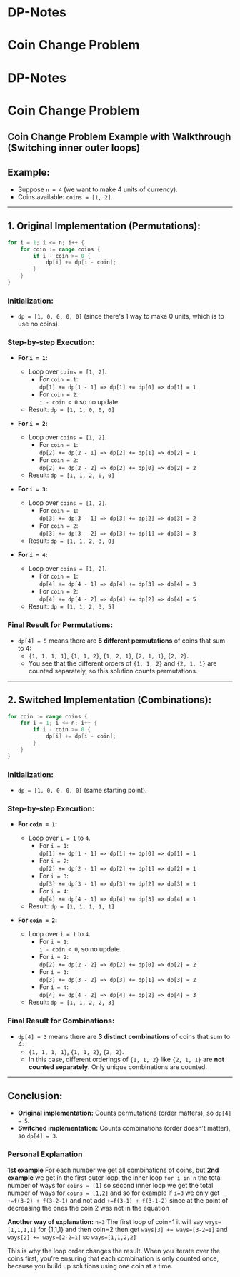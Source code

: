 # DP-Notes

# Coin Change Problem

# DP-Notes

# Coin Change Problem

## Coin Change Problem Example with Walkthrough (Switching inner outer loops)

## Example:
- Suppose `n = 4` (we want to make 4 units of currency).
- Coins available: `coins = [1, 2]`.

---

## 1. **Original Implementation (Permutations):**
```go
for i = 1; i <= n; i++ {
    for coin := range coins {
        if i - coin >= 0 {
            dp[i] += dp[i - coin];
        }
    }
}
```

### Initialization:
- `dp = [1, 0, 0, 0, 0]` (since there's 1 way to make 0 units, which is to use no coins).

### Step-by-step Execution:

- **For `i = 1`:**
  - Loop over `coins = [1, 2]`.
    - For `coin = 1`:  
      `dp[1] += dp[1 - 1] => dp[1] += dp[0] => dp[1] = 1`
    - For `coin = 2`:  
      `i - coin < 0` so no update.
  - Result: `dp = [1, 1, 0, 0, 0]`

- **For `i = 2`:**
  - Loop over `coins = [1, 2]`.
    - For `coin = 1`:  
      `dp[2] += dp[2 - 1] => dp[2] += dp[1] => dp[2] = 1`
    - For `coin = 2`:  
      `dp[2] += dp[2 - 2] => dp[2] += dp[0] => dp[2] = 2`
  - Result: `dp = [1, 1, 2, 0, 0]`

- **For `i = 3`:**
  - Loop over `coins = [1, 2]`.
    - For `coin = 1`:  
      `dp[3] += dp[3 - 1] => dp[3] += dp[2] => dp[3] = 2`
    - For `coin = 2`:  
      `dp[3] += dp[3 - 2] => dp[3] += dp[1] => dp[3] = 3`
  - Result: `dp = [1, 1, 2, 3, 0]`

- **For `i = 4`:**
  - Loop over `coins = [1, 2]`.
    - For `coin = 1`:  
      `dp[4] += dp[4 - 1] => dp[4] += dp[3] => dp[4] = 3`
    - For `coin = 2`:  
      `dp[4] += dp[4 - 2] => dp[4] += dp[2] => dp[4] = 5`
  - Result: `dp = [1, 1, 2, 3, 5]`

### Final Result for Permutations:
- `dp[4] = 5` means there are **5 different permutations** of coins that sum to 4:  
  - `{1, 1, 1, 1}`, `{1, 1, 2}`, `{1, 2, 1}`, `{2, 1, 1}`, `{2, 2}`.
  - You see that the different orders of `{1, 1, 2}` and `{2, 1, 1}` are counted separately, so this solution counts permutations.

---

## 2. **Switched Implementation (Combinations):**
```go
for coin := range coins {
    for i = 1; i <= n; i++ {
        if i - coin >= 0 {
            dp[i] += dp[i - coin];
        }
    }
}
```

### Initialization:
- `dp = [1, 0, 0, 0, 0]` (same starting point).

### Step-by-step Execution:

- **For `coin = 1`:**
  - Loop over `i = 1` to `4`.
    - For `i = 1`:  
      `dp[1] += dp[1 - 1] => dp[1] += dp[0] => dp[1] = 1`
    - For `i = 2`:  
      `dp[2] += dp[2 - 1] => dp[2] += dp[1] => dp[2] = 1`
    - For `i = 3`:  
      `dp[3] += dp[3 - 1] => dp[3] += dp[2] => dp[3] = 1`
    - For `i = 4`:  
      `dp[4] += dp[4 - 1] => dp[4] += dp[3] => dp[4] = 1`
  - Result: `dp = [1, 1, 1, 1, 1]`

- **For `coin = 2`:**
  - Loop over `i = 1` to `4`.
    - For `i = 1`:  
      `i - coin < 0`, so no update.
    - For `i = 2`:  
      `dp[2] += dp[2 - 2] => dp[2] += dp[0] => dp[2] = 2`
    - For `i = 3`:  
      `dp[3] += dp[3 - 2] => dp[3] += dp[1] => dp[3] = 2`
    - For `i = 4`:  
      `dp[4] += dp[4 - 2] => dp[4] += dp[2] => dp[4] = 3`
  - Result: `dp = [1, 1, 2, 2, 3]`

### Final Result for Combinations:
- `dp[4] = 3` means there are **3 distinct combinations** of coins that sum to 4:  
  - `{1, 1, 1, 1}`, `{1, 1, 2}`, `{2, 2}`.
  - In this case, different orderings of `{1, 1, 2}` like `{2, 1, 1}` are **not counted separately**. Only unique combinations are counted.

---

## Conclusion:
- **Original implementation:** Counts permutations (order matters), so `dp[4] = 5`.
- **Switched implementation:** Counts combinations (order doesn’t matter), so `dp[4] = 3`.

### Personal Explanation
**1st example**  For each number we get all combinations of coins, but **2nd example** we get in the first outer loop, the inner loop `for i in n` the total number of ways for `coins = [1]` so second inner loop we get the total number of ways for `coins = [1,2]` and so for example if `i=3` we only get `+=f(3-2) + f(3-2-1)` and not add `+=f(3-1) + f(3-1-2)` since at the point of decreasing the ones the coin 2 was not in the equation

**Another way of explanation:** `n=3` The first loop of coin=1 it will say `ways=[1,1,1,1]` for {1,1,1} and then coin=2 then get `ways[3] += ways=[3-2=1]` and `ways[2] += ways=[2-2=1]` so `ways=[1,1,2,2]` 

This is why the loop order changes the result. When you iterate over the coins first, you're ensuring that each combination is only counted once, because you build up solutions using one coin at a time.
